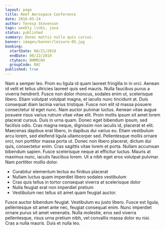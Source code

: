 ```yaml
---
layout: page
title: Reef Aerospace Conference
date: 2016-05-24
author: Teresa Stevenson
tags: weekly links, java
status: published
summary: Donec mattis nulla quis cursus.
banner: images/banner/leisure-05.jpg
booking:
  startDate: 08/21/2019
  endDate: 08/22/2019
  ctyhocn: BHMRCHX
  groupCode: RAC
published: true
---
```

Nam a semper leo. Proin eu ligula id quam laoreet fringilla in in orci. Aenean id velit et tellus ultricies laoreet quis sed mauris. Nulla faucibus purus a viverra hendrerit. Fusce non dolor rhoncus, sodales enim ut, scelerisque libero. Etiam volutpat volutpat magna, et iaculis nunc tincidunt at. Duis consequat diam lacinia varius tristique. Fusce non elit id massa posuere consectetur id eget nunc.
Nam auctor pulvinar luctus. Aenean vitae augue posuere risus varius rutrum vitae vitae elit. Proin mollis ipsum sit amet lorem placerat cursus. Duis in urna quam. Donec eget bibendum ipsum, sed facilisis odio. Cras magna neque, dignissim non iaculis id, placerat et elit. Maecenas dapibus erat libero, in dapibus dui varius eu. Etiam vestibulum arcu lorem, sed eleifend ligula ullamcorper sed. Pellentesque mollis ornare orci, non porttitor massa porta ut. Donec non libero placerat, dictum dui quis, consectetur enim. Cras sagittis vitae lorem et porta. Nullam accumsan bibendum sapien. Fusce scelerisque neque at efficitur luctus. Mauris at maximus nunc, iaculis faucibus lorem. Ut a nibh eget eros volutpat pulvinar. Nam porttitor mollis dolor.

* Curabitur elementum lectus eu finibus placerat
* Nullam luctus quam imperdiet libero sodales vestibulum
* Cras quis tellus in tortor consequat viverra at scelerisque dolor
* Nulla feugiat erat non imperdiet pretium
* Vestibulum nec tellus sit amet quam feugiat auctor.

Fusce auctor bibendum feugiat. Vestibulum eu justo libero. Fusce est ligula, pellentesque sit amet ante nec, feugiat consequat enim. Nunc imperdiet ornare purus sit amet venenatis. Nulla molestie, eros sed viverra pellentesque, risus urna pretium nibh, vel convallis massa dolor eu nisi. Cras a nulla mauris. Duis et nulla leo.
